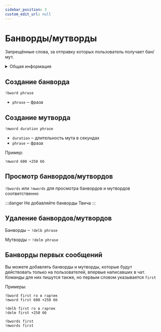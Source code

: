```yaml
---
sidebar_position: 3
custom_edit_url: null
---
```


# Банворды/мутворды

Запрещённые слова, за отправку которых пользователь получает бан/мут.

<details>
  <summary>Общая информация</summary>
  <ul>
    <li><b>Название:</b> bword</li>
    <li><b>Элиасы:</b> mword, delb, delm, bwords, mwords</li>
    <li><b>Кулдаун:</b> общий 5 секунд</li>
    <li><a href="https://github.com/Relanit/ModBoty/blob/master/ModBoty/cogs/banwords.py"><b>Исходный код</b></a></li>
  </ul>
</details>

## Создание банворда
`!bword phrase`
- `phrase` ‒ фраза

## Создание мутворда
`!mword duration phrase`
- `duration` ‒ длительность мута в секундах
- `phrase` ‒ фраза

Пример:

    !mword 600 +250 бб

## Просмотр банвордов/мутвордов
`!bwords` или `!mwords` для просмотра банвордов и мутвордов соответственно

:::danger
Не добавляйте банворды Твича
:::

## Удаление банвордов/мутвордов
Банворды ‒ `!delb phrase`

Мутворды ‒ `!delm phrase`

## Банворды первых сообщений

Вы можете добавлять банворды и мутворды, которые будут действовать только на пользователей, впервые написавших в чат. Команды для них пишутся также, но первым словом указывается `first`

Примеры:

    !bword first го в гартик
    !mword first 600 +250 бб

    !delb first го в гартик
    !delm first +250 бб

    !bwords first
    !mwords first